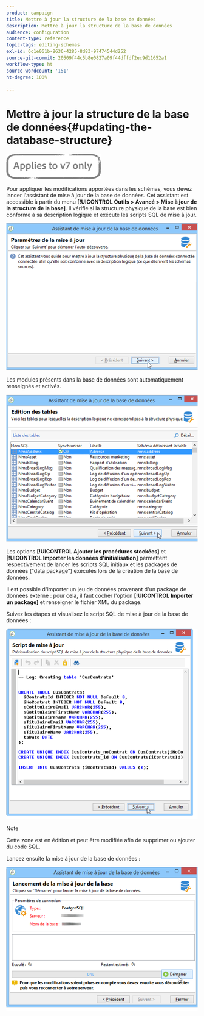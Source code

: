 ```yaml
---
product: campaign
title: Mettre à jour la structure de la base de données
description: Mettre à jour la structure de la base de données
audience: configuration
content-type: reference
topic-tags: editing-schemas
exl-id: 6c1e061b-8636-4285-8d83-97474544d252
source-git-commit: 20509f44c5b8e0827a09f44dffdf2ec9d11652a1
workflow-type: ht
source-wordcount: '151'
ht-degree: 100%

---
```


# Mettre à jour la structure de la base de données{#updating-the-database-structure}

![](../../assets/v7-only.svg)

Pour appliquer les modifications apportées dans les schémas, vous devez lancer l&#39;assistant de mise à jour de la base de données. Cet assistant est accessible à partir du menu **[!UICONTROL Outils > Avancé > Mise à jour de la structure de la base]**. Il vérifie si la structure physique de la base est bien conforme à sa description logique et exécute les scripts SQL de mise à jour.

![](assets/d_ncs_integration_schema_update.png)

Les modules présents dans la base de données sont automatiquement renseignés et activés.

![](assets/d_ncs_integration_schema_update_select.png)

Les options **[!UICONTROL Ajouter les procédures stockées]** et **[!UICONTROL Importer les données d&#39;initialisation]** permettent respectivement de lancer les scripts SQL initiaux et les packages de données (&quot;data package&quot;) exécutés lors de la création de la base de données.

Il est possible d&#39;importer un jeu de données provenant d&#39;un package de données externe : pour cela, il faut cocher l&#39;option **[!UICONTROL Importer un package]** et renseigner le fichier XML du package.

Suivez les étapes et visualisez le script SQL de mise à jour de la base de données :

![](assets/d_ncs_integration_schema_update2.png)

>[!NOTE]
>
>Cette zone est en édition et peut être modifiée afin de supprimer ou ajouter du code SQL.

Lancez ensuite la mise à jour de la base de données :

![](assets/d_ncs_integration_schema_update3.png)
